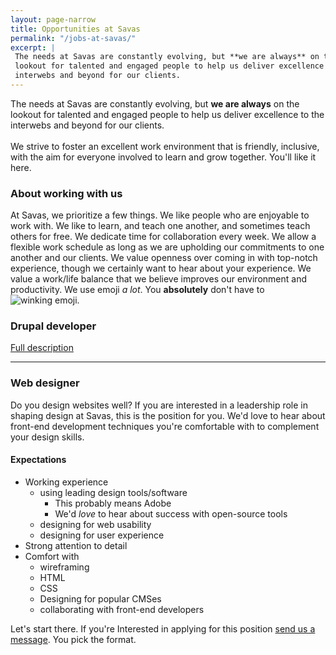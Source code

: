 ```yaml
---
layout: page-narrow
title: Opportunities at Savas
permalink: "/jobs-at-savas/"
excerpt: | 
 The needs at Savas are constantly evolving, but *​*we are always**​ on the 
 lookout for talented and engaged people to help us deliver excellence to the 
 interwebs and beyond for our clients.
---
```


<p class="page-description">
  The needs at Savas are constantly evolving, but ​<b>we are always</b> on 
  the lookout for talented and engaged people to help us deliver excellence to 
  the interwebs and beyond for our clients.
  
 <br>
 <br> 
  We strive to foster an excellent work environment that is friendly, inclusive, 
  with the aim 
   for everyone involved to learn and grow together. You'll like it here.
</p>

### About working with us
At Savas, we prioritize a few things. We like people who are enjoyable to work 
with. We like to learn, and teach one another, and sometimes teach others for free. 
We dedicate time for collaboration every week. We allow a flexible work schedule 
as long as we are upholding our commitments to one another and our clients. We 
value openness over coming in with top-notch experience, though we certainly want
to hear about your experience. We value a work/life balance that we believe improves 
our environment and productivity. We use emoji _a lot_. You **absolutely** don't have to 
<img src="http://www.emoji-cheat-sheet.com/graphics/emojis/wink.png" alt="winking emoji" class="emoji">.

### Drupal developer 

[Full description](/drupal-developer)

---

### Web designer 

Do you design websites well? If you are interested in a leadership role in 
shaping design at Savas, this is the position for you. We'd love to hear
about front-end development techniques you're comfortable with to complement
your design skills.


#### Expectations
+ Working experience 
  + using leading design tools/software
    + This probably means Adobe
    + We'd *love* to hear about success with open-source tools 
  + designing for web usability
  + designing for user experience 
+ Strong attention to detail
+ Comfort with
  + wireframing 
  + HTML 
  + CSS 
  + Designing for popular CMSes 
  + collaborating with front-end developers

Let's start there. 
If you're Interested in applying for this position 
<a href="/contact">send us a message</a>. You pick the format.